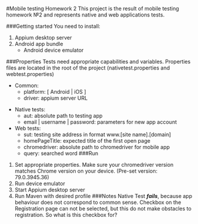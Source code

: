 #Mobile testing Homework 2
This project is the result of mobile testing homework №2 and represents native and web applications tests.

###Getting started
You need to install:
1. Appium desktop server
2. Android app bundle
   - Android device emulator
   
###Properties
Tests need appropriate capabilities and variables. Properties files are located in the root of the project (nativetest.properties and webtest.properties) 
+ Common:
  - platform: [ Android | iOS ]
  - driver: appium server URL
- Native tests:
  - aut: absolute path to testing app
  - email | username | password: parameters for new app account
- Web tests:
  - sut: testing site address in format www.[site name].[domain]
  - homePageTitle: expected title of the first open page
  - chromedriver: absolute path to chromedriver for mobile app
  - query: searched word
###Run
1. Set appropriate properties. Make sure your chromedriver version matches Chrome version on your device. (Pre-set version: 79.0.3945.36)
2. Run device emulator
3. Start Appium desktop server
4. Run Maven with desired profile 
###Notes
Native Test ***fails***, because app behaviour does not correspond to common sense.
Checkbox on the Registration page can not be selected, but this do not make obstacles to registration. So what is this checkbox for?